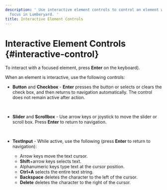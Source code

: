 ```yaml
---
description: ' Use interactive element controls to control an element while it has
  focus in Lumberyard. '
title: Interactive Element Controls
---
```

# Interactive Element Controls {#interactive-control}

To interact with a focused element, press **Enter** on the keyboard\)\.

When an element is interactive, use the following controls:
+ **Button** and **Checkbox** - **Enter** presses the button or selects or clears the check box, and then returns to navigation automatically\. The control does not remain active after action\.

   
+ **Slider** and **Scrollbox** - Use arrow keys or joystick to move the slider or scroll box\. Press **Enter** to return to navigation\.

   
+ **TextInput** - While active, use the following \(press **Enter** to return to navigation\):
  + Arrow keys move the text cursor\.
  + **Shift**\+arrow keys selects text\.
  + Alphanumeric keys type text at the cursor position\.
  + **Ctrl\+A** selects the entire text string\.
  + **Backspace** deletes the character to the left of the cursor\.
  + **Delete** deletes the character to the right of the cursor\.